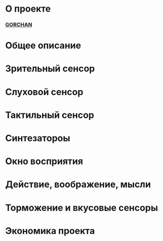 # **О проекте**
### **[GORCHAN](./../Readme.md)** 
# **Общее описание**
# **Зрительный сенсор**
# **Слуховой сенсор**
# **Тактильный сенсор**
# **Синтезатороы**
# **Окно восприятия**
# **Действие, воображение, мысли**
# **Торможение и вкусовые сенсоры**
# **Экономика проекта**
